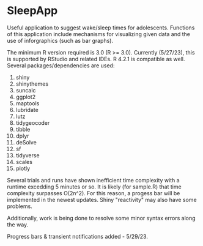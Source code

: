 # SleepApp
Useful application to suggest wake/sleep times for adolescents. Functions of this application include mechanisms for visualizing given data and the use of inforgraphics (such as bar graphs). 

The minimum R version required is 3.0 (R >= 3.0). Currently (5/27/23), this is supported by RStudio and related IDEs. R 4.2.1 is compatible as well. Several packages/dependencies are used:

1. shiny
2. shinythemes
3. suncalc
4. ggplot2
5. maptools
6. lubridate
7. lutz
8. tidygeocoder
9. tibble
10. dplyr
11. deSolve
12. sf
13. tidyverse
14. scales
15. plotly

Several trials and runs have shown inefficient time complexity with a runtime excedding 5 minutes or so. It is likely (for sample.R) that time complexity surpasses O(2n^2). For this reason, a progess bar will be implemented in the newest updates. Shiny "reactivity" may also have some problems. 


Additionally, work is being done to resolve some minor syntax errors along the way. 

Progress bars & transient notifications added - 5/29/23. 

